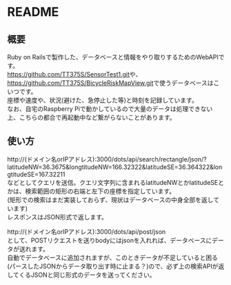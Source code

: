 # README
## 概要
Ruby on Railsで製作した、データベースと情報をやり取りするためのWebAPIです。  
<https://github.com/TT375S/SensorTest1.git>や、<https://github.com/TT375S/BicycleRiskMapView.git>で使うデータベースはこいつです。  
座標や速度や、状況(避けた、急停止した等)と時刻を記録しています。  
なお、自宅のRaspberry Piで動かしているので大量のデータは処理できない上、こちらの都合で再起動中など繋がらないことがあります。  
## 使い方
http://(ドメイン名orIPアドレス):3000/dots/api/search/rectangle/json/?latitudeNW=36.3675&longtitudeNW=166.32322&latitudeSE=36.364322&longtitudeSE=167.32211  
などとしてクエリを送信。クエリ文字列に含まれるlatitudeNWとかlatitudeSEとかは、検索範囲の矩形の右端と左下の座標を指定しています。  
(矩形での検索はまだ実装しておらず、現状はデータベースの中身全部を返しています)  
レスポンスはJSON形式で返します。  

  
http://(ドメイン名orIPアドレス):3000/dots/api/post/json  
として、POSTリクエストを送りbodyにはjsonを入れれば、データベースにデータが送れます。  
自動でデータベースに追加されますが、このときデータが不足していると困る(パースしたJSONからデータ取り出す時に止まる？)ので、必ず上の検索APIが返してくるJSONと同じ形式のデータを送ってください。  


